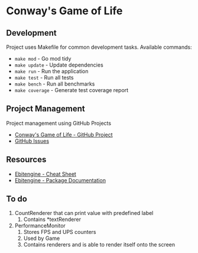 # Conway's Game of Life

## Development

Project uses Makefile for common development tasks.
Available commands:

- `make mod` - Go mod tidy
- `make update` - Update dependencies
- `make run` - Run the application
- `make test` - Run all tests
- `make bench` - Run all benchmarks
- `make coverage` - Generate test coverage report

## Project Management

Project management using GitHub Projects

* [Conway's Game of Life - GitHub Project](https://github.com/users/kamil-duda/projects/2)
* [GitHub Issues](https://github.com/kamil-duda/conway-game-of-life/issues)

## Resources

- [Ebitengine - Cheat Sheet](https://ebitengine.org/en/documents/cheatsheet.html)
- [Ebitengine - Package Documentation](https://pkg.go.dev/github.com/hajimehoshi/ebiten/v2)

## To do

1. CountRenderer that can print value with predefined label
    1. Contains *textRenderer
2. PerformanceMonitor
    1. Stores FPS and UPS counters
    2. Used by Game
    3. Contains renderers and is able to render itself onto the screen